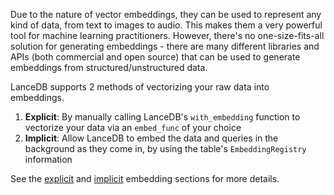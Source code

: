 Due to the nature of vector embeddings, they can be used to represent any kind of data, from text to images to audio. This makes them a very powerful tool for machine learning practitioners. However, there's no one-size-fits-all solution for generating embeddings - there are many different libraries and APIs (both commercial and open source) that can be used to generate embeddings from structured/unstructured data.

LanceDB supports 2 methods of vectorizing your raw data into embeddings.

1. **Explicit**: By manually calling LanceDB's `with_embedding` function to vectorize your data via an `embed_func` of your choice
2. **Implicit**: Allow LanceDB to embed the data and queries in the background as they come in, by using the table's `EmbeddingRegistry` information

See the [explicit](embedding_explicit.md) and [implicit](embedding_functions.md) embedding sections for more details.